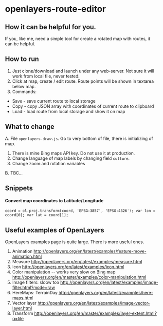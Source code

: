 # openlayers-route-editor

## How it can be helpful for you. 

If you, like me, need a simple tool for create a rotated map with routes, it can be helpful.


## How to run

1. Just clone/download and launch under any web-server. Not sure it will work from local file, never tested.
2. Click at map, create / edit route. Route points will be shown in textarea below map.
3. Commands: 
  - Save - save current route to local storage
  - Copy - copy JSON array with coordinates of current route to clipboard
  - Load - load route from local storage and show it on map


## What to change

A. File ``openlayers-draw.js``. Go to very bottom of file, there is initializing of map. 
1. There is mine Bing maps API key. Do not use it at production.
2. Change language of map labels by changing field ``culture``.
3. Change zoom and rotation variables

B. TBC...


## Snippets

#### Convert map coordinates to Latitude/Longitude
``
coord = ol.proj.transform(coord, 'EPSG:3857', 'EPSG:4326');
var lon = coord[0];
var lat = coord[1];
``

## Useful examples of OpenLayers

OpenLayers examples page is quite large. There is more useful ones.

1. Animation
  http://openlayers.org/en/latest/examples/feature-move-animation.html
2. Measure
  http://openlayers.org/en/latest/examples/measure.html
3. Icon
  http://openlayers.org/en/latest/examples/icon.html
4. Color manipulation -- works very slow on Bing map
  http://openlayers.org/en/master/examples/color-manipulation.html
5. Image filters: sloow too
  http://openlayers.org/en/latest/examples/image-filter.html?mode=raw
6. HereMaps: TerrainDay
  http://openlayers.org/en/latest/examples/here-maps.html
7. Vector layer
  http://openlayers.org/en/latest/examples/image-vector-layer.html
8. Transform
  http://openlayers.org/en/master/examples/layer-extent.html?q=tile
